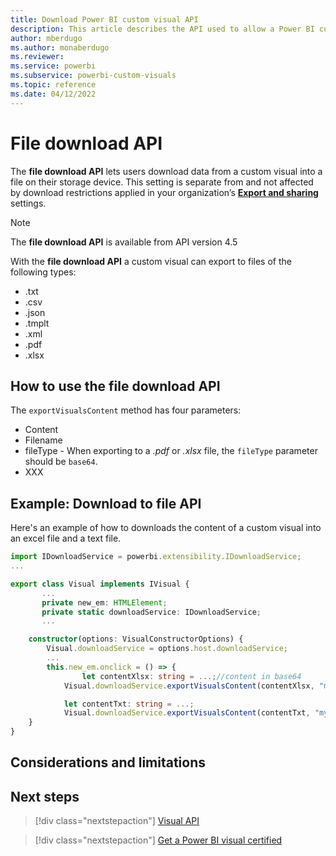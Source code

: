 ```yaml
---
title: Download Power BI custom visual API
description: This article describes the API used to allow a Power BI custom visual to export data to a text, PDF, excel, or other file.
author: mberdugo
ms.author: monaberdugo
ms.reviewer: 
ms.service: powerbi
ms.subservice: powerbi-custom-visuals
ms.topic: reference
ms.date: 04/12/2022
---
```


# File download API

The **file download API** lets users download data from a custom visual into a file on their storage device. This setting is separate from and not affected by download restrictions applied in your organization’s [**Export and sharing**](../../guidance/admin-tenant-settings.md#export-data) settings.

>[!NOTE]
>The **file download API** is available from API version 4.5

With the **file download API** a custom visual can export to files of the following types:

* .txt
* .csv
* .json
* .tmplt
* .xml
* .pdf
* .xlsx

## How to use the file download API

The `exportVisualsContent` method has four parameters:

* Content
* Filename
* fileType - When exporting to a *.pdf* or *.xlsx* file, the `fileType` parameter should be `base64`.
* XXX

## Example: Download to file API

Here's an example of how to downloads the content of a custom visual into an excel file and a text file.

```typescript
import IDownloadService = powerbi.extensibility.IDownloadService;
...

export class Visual implements IVisual {
       ...
       private new_em: HTMLElement;
       private static downloadService: IDownloadService;
       ...

    constructor(options: VisualConstructorOptions) {
        Visual.downloadService = options.host.downloadService;
        ...
        this.new_em.onclick = () => {
                let contentXlsx: string = ...;//content in base64
            Visual.downloadService.exportVisualsContent(contentXlsx, "myfile.xlsx", "base64","xlsx file");

            let contentTxt: string = ...;
            Visual.downloadService.exportVisualsContent(contentTxt, "mytxt.txt", "txt","txt file");
    }
}
```

## Considerations and limitations

## Next steps

> [!div class="nextstepaction"]
> [Visual API](visual-api.md)

> [!div class="nextstepaction"]
> [Get a Power BI visual certified](power-bi-custom-visuals-certified.md)
